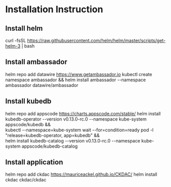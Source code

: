 # Installation Instruction

## Install helm
curl -fsSL https://raw.githubusercontent.com/helm/helm/master/scripts/get-helm-3 | bash

## Install ambassador
helm repo add datawire https://www.getambassador.io
kubectl create namespace ambassador && helm install ambassador --namespace ambassador datawire/ambassador

## Install kubedb
helm repo add appscode https://charts.appscode.com/stable/
helm install kubedb-operator --version v0.13.0-rc.0 --namespace kube-system appscode/kubedb && \
kubectl --namespace=kube-system wait --for=condition=ready pod -l "release=kubedb-operator, app=kubedb" && \
helm install kubedb-catalog --version v0.13.0-rc.0 --namespace kube-system appscode/kubedb-catalog

## Install application
helm repo add ckdac https://mauriceackel.github.io/CKDAC/
helm install ckdac ckdac/ckdac
